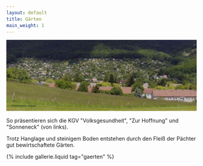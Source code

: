 ```yaml
---
layout: default
title: Gärten
main_weight: 1
---
```


![Sparten Übersicht](/assets/images/sparte-uebersicht.jpg)

So präsentieren sich die KGV "Volksgesundheit", "Zur Hoffnung" und "Sonneneck" (von links).

Trotz Hanglage und steinigem Boden entstehen durch den Fleiß der Pächter gut bewirtschaftete Gärten.

{% include gallerie.liquid tag="gaerten" %}